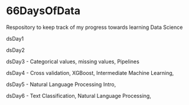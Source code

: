 # 66DaysOfData
Respository to keep track of my progress towards learning Data Science

dsDay1

dsDay2

dsDay3 - Categorical values, missing values, Pipelines

dsDay4 - Cross validation, XGBoost, Intermediate Machine Learning, 

dsDay5 - Natural Language Processing Intro,

dsDay6 - Text Classification, Natural Language Processing,
